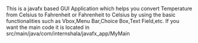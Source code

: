 This is a javafx based GUI Application which helps you convert Temperature from Celsius to Fahrenheit or Fahrenheit to Celsius by using the basic functionalities such as Vbox,Menu Bar,Choice Box,Text Field,etc.
If you want the main code it is located in src/main/java/com/internshala/javafx_app/MyMain

